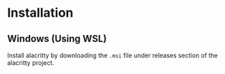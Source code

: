 # Installation

## Windows  (Using WSL)

Install alacritty by downloading the `.msi` file under releases section of the alacritty project.
